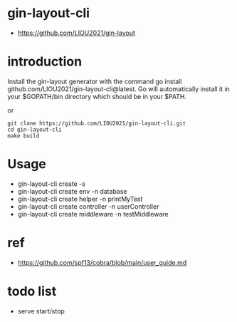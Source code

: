 # gin-layout-cli
- https://github.com/LIOU2021/gin-layout

# introduction
Install the gin-layout generator with the command go install github.com/LIOU2021/gin-layout-cli@latest. Go will automatically install it in your $GOPATH/bin directory which should be in your $PATH.

or

```
git clone https://github.com/LIOU2021/gin-layout-cli.git
cd gin-layout-cli
make build
```

# Usage
- gin-layout-cli create -s
- gin-layout-cli create env -n database
- gin-layout-cli create helper -n printMyTest
- gin-layout-cli create controller -n userController
- gin-layout-cli create middleware -n testMiddleware
# ref
- https://github.com/spf13/cobra/blob/main/user_guide.md

# todo list
- serve start/stop